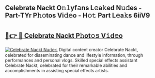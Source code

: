 ## Celebrate Nackt O𝚗𝚕yf𝚊ns L𝚎a𝚔ed N𝚞𝚍es - Part-TYr P𝚑𝚘tos Vi𝚍𝚎o - H𝚘𝚝 Part L𝚎a𝚔s 6iiV9

# <h2><a href="http://kf8w3bg.oniu.top/?m=Celebrate+Nackt">🔗👉 🔴 Celebrate Nackt P𝚑ot𝚘𝚜 V𝚒d𝚎o</a></h2>

[![Celebrate Nackt Nu𝚍e𝚜](https://i.imgur.com/0qMVB7G.gif)](http://kf8w3bg.oniu.top/?m=Celebrate+Nackt)
Digital content creator Celebrate Nackt, celebrated for disseminating dance and lifestyle information, through performances and personal vlogs. Skilled special effects assistant Celebrate Nackt, celebrated for their remarkable abilities and accomplishments in assisting special effects artists.  
